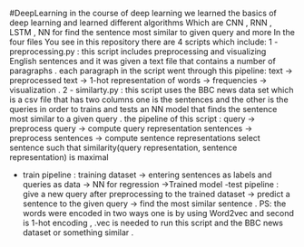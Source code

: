 #DeepLearning
in the course of deep learning we learned the basics of deep learning and learned different algorithms  Which are CNN ,  RNN , LSTM , NN for find the sentence most similar to given query  and more
In the four files You see in this repository there are 4 scripts which include:
1 - preprocessing.py :
 this script includes preprocessing and visualizing English sentences and
it was given a text file that contains a number of paragraphs .
each paragraph in the script went through this pipeline:
 text -> preprocessed text -> 1-hot representation of words -> frequencies -> visualization .
2 - similarty.py :
this script uses the BBC news data set which is a csv file that has two columns  one is the sentences and the other is the queries in order to trains and tests an NN model that finds the sentence most similar to a given query .
the pipeline of this script :
query -> preprocess query -> compute query representation
sentences -> preprocess sentences -> compute sentence representations
select sentence such that similarity(query representation, sentence representation) is maximal
- train pipeline : training dataset -> entering sentences as labels and queries as data -> NN for regression ->Trained model
-test pipeline : 
give a new query after preprocessing to the trained dataset -> predict a sentence to the given query -> find the most similar sentence .
PS:
the words were encoded in two ways one is by using Word2vec and second is 1-hot encoding ,
.vec is needed to run this script and the BBC news dataset or something similar .
